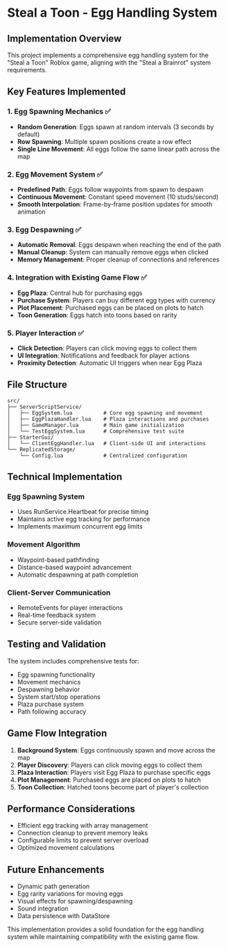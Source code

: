 # Steal a Toon - Egg Handling System

## Implementation Overview

This project implements a comprehensive egg handling system for the "Steal a Toon" Roblox game, aligning with the "Steal a Brainrot" system requirements.

## Key Features Implemented

### 1. Egg Spawning Mechanics ✅
- **Random Generation**: Eggs spawn at random intervals (3 seconds by default)
- **Row Spawning**: Multiple spawn positions create a row effect
- **Single Line Movement**: All eggs follow the same linear path across the map

### 2. Egg Movement System ✅
- **Predefined Path**: Eggs follow waypoints from spawn to despawn
- **Continuous Movement**: Constant speed movement (10 studs/second)
- **Smooth Interpolation**: Frame-by-frame position updates for smooth animation

### 3. Egg Despawning ✅
- **Automatic Removal**: Eggs despawn when reaching the end of the path
- **Manual Cleanup**: System can manually remove eggs when clicked
- **Memory Management**: Proper cleanup of connections and references

### 4. Integration with Existing Game Flow ✅
- **Egg Plaza**: Central hub for purchasing eggs
- **Purchase System**: Players can buy different egg types with currency
- **Plot Placement**: Purchased eggs can be placed on plots to hatch
- **Toon Generation**: Eggs hatch into toons based on rarity

### 5. Player Interaction ✅
- **Click Detection**: Players can click moving eggs to collect them
- **UI Integration**: Notifications and feedback for player actions
- **Proximity Detection**: Automatic UI triggers when near Egg Plaza

## File Structure

```
src/
├── ServerScriptService/
│   ├── EggSystem.lua          # Core egg spawning and movement
│   ├── EggPlazaHandler.lua    # Plaza interactions and purchases
│   ├── GameManager.lua        # Main game initialization
│   └── TestEggSystem.lua      # Comprehensive test suite
├── StarterGui/
│   └── ClientEggHandler.lua   # Client-side UI and interactions
└── ReplicatedStorage/
    └── Config.lua             # Centralized configuration
```

## Technical Implementation

### Egg Spawning System
- Uses RunService.Heartbeat for precise timing
- Maintains active egg tracking for performance
- Implements maximum concurrent egg limits

### Movement Algorithm
- Waypoint-based pathfinding
- Distance-based waypoint advancement
- Automatic despawning at path completion

### Client-Server Communication
- RemoteEvents for player interactions
- Real-time feedback system
- Secure server-side validation

## Testing and Validation

The system includes comprehensive tests for:
- Egg spawning functionality
- Movement mechanics
- Despawning behavior
- System start/stop operations
- Plaza purchase system
- Path following accuracy

## Game Flow Integration

1. **Background System**: Eggs continuously spawn and move across the map
2. **Player Discovery**: Players can click moving eggs to collect them
3. **Plaza Interaction**: Players visit Egg Plaza to purchase specific eggs
4. **Plot Management**: Purchased eggs are placed on plots to hatch
5. **Toon Collection**: Hatched toons become part of player's collection

## Performance Considerations

- Efficient egg tracking with array management
- Connection cleanup to prevent memory leaks
- Configurable limits to prevent server overload
- Optimized movement calculations

## Future Enhancements

- Dynamic path generation
- Egg rarity variations for moving eggs
- Visual effects for spawning/despawning
- Sound integration
- Data persistence with DataStore

This implementation provides a solid foundation for the egg handling system while maintaining compatibility with the existing game flow.